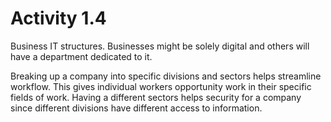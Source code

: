 # Activity 1.4

Business IT structures. Businesses might be solely digital and others will have a department dedicated to it. 

Breaking up a company into specific divisions and sectors helps streamline workflow. This gives individual workers opportunity work in their specific fields of work. Having a different sectors helps security for a company since different divisions have different access to information. 

